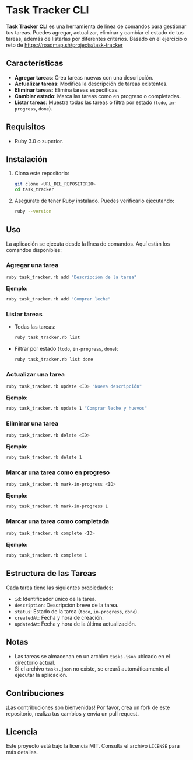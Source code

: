 # Task Tracker CLI

**Task Tracker CLI** es una herramienta de línea de comandos para gestionar tus tareas. Puedes agregar, actualizar, eliminar y cambiar el estado de tus tareas, además de listarlas por diferentes criterios. Basado en el ejercicio o reto de <https://roadmap.sh/projects/task-tracker>

## Características

- **Agregar tareas**: Crea tareas nuevas con una descripción.
- **Actualizar tareas**: Modifica la descripción de tareas existentes.
- **Eliminar tareas**: Elimina tareas específicas.
- **Cambiar estado**: Marca las tareas como en progreso o completadas.
- **Listar tareas**: Muestra todas las tareas o filtra por estado (`todo`, `in-progress`, `done`).

## Requisitos

- Ruby 3.0 o superior.

## Instalación

1. Clona este repositorio:

   ```bash
   git clone <URL_DEL_REPOSITORIO>
   cd task_tracker
   ```

2. Asegúrate de tener Ruby instalado. Puedes verificarlo ejecutando:

   ```bash
   ruby --version
   ```

## Uso

La aplicación se ejecuta desde la línea de comandos. Aquí están los comandos disponibles:

### Agregar una tarea

```bash
ruby task_tracker.rb add "Descripción de la tarea"
```

**Ejemplo:**

```bash
ruby task_tracker.rb add "Comprar leche"
```

### Listar tareas

- Todas las tareas:

  ```bash
  ruby task_tracker.rb list
  ```

- Filtrar por estado (`todo`, `in-progress`, `done`):
  
  ```bash
  ruby task_tracker.rb list done
  ```

### Actualizar una tarea

```bash
ruby task_tracker.rb update <ID> "Nueva descripción"
```

**Ejemplo:**

```bash
ruby task_tracker.rb update 1 "Comprar leche y huevos"
```

### Eliminar una tarea

```bash
ruby task_tracker.rb delete <ID>
```

**Ejemplo:**

```bash
ruby task_tracker.rb delete 1
```

### Marcar una tarea como en progreso

```bash
ruby task_tracker.rb mark-in-progress <ID>
```

**Ejemplo:**

```bash
ruby task_tracker.rb mark-in-progress 1
```

### Marcar una tarea como completada

```bash
ruby task_tracker.rb complete <ID>
```

**Ejemplo:**

```bash
ruby task_tracker.rb complete 1
```

## Estructura de las Tareas

Cada tarea tiene las siguientes propiedades:

- `id`: Identificador único de la tarea.
- `description`: Descripción breve de la tarea.
- `status`: Estado de la tarea (`todo`, `in-progress`, `done`).
- `createdAt`: Fecha y hora de creación.
- `updatedAt`: Fecha y hora de la última actualización.

## Notas

- Las tareas se almacenan en un archivo `tasks.json` ubicado en el directorio actual.
- Si el archivo `tasks.json` no existe, se creará automáticamente al ejecutar la aplicación.

## Contribuciones

¡Las contribuciones son bienvenidas! Por favor, crea un fork de este repositorio, realiza tus cambios y envía un pull request.

## Licencia

Este proyecto está bajo la licencia MIT. Consulta el archivo `LICENSE` para más detalles.
